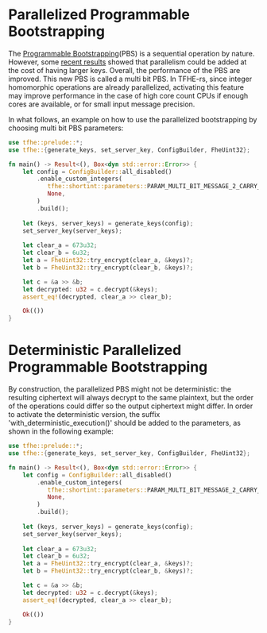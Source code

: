 # Parallelized Programmable Bootstrapping

The [Programmable Bootstrapping](../getting_started/security_and_cryptography.md)(PBS) is a sequential operation by nature. However, some [recent results](https://marcjoye.github.io/papers/JP22ternary.pdf) showed that parallelism could be added at the cost of having larger keys. Overall, the performance of the PBS are improved. This new PBS is called a multi bit PBS.
In TFHE-rs, since integer homomorphic operations are already parallelized, activating this feature may improve performance in the case of high core count CPUs if enough cores are available, or for small input message precision.

In what follows, an example on how to use the parallelized bootstrapping by choosing multi bit PBS parameters:

```rust
use tfhe::prelude::*;
use tfhe::{generate_keys, set_server_key, ConfigBuilder, FheUint32};

fn main() -> Result<(), Box<dyn std::error::Error>> {
    let config = ConfigBuilder::all_disabled()
        .enable_custom_integers(
           tfhe::shortint::parameters::PARAM_MULTI_BIT_MESSAGE_2_CARRY_2_GROUP_3_KS_PBS,
           None,
        )
        .build();
        
    let (keys, server_keys) = generate_keys(config);
    set_server_key(server_keys);
    
    let clear_a = 673u32;
    let clear_b = 6u32;
    let a = FheUint32::try_encrypt(clear_a, &keys)?;
    let b = FheUint32::try_encrypt(clear_b, &keys)?;

    let c = &a >> &b;
    let decrypted: u32 = c.decrypt(&keys);
    assert_eq!(decrypted, clear_a >> clear_b);

    Ok(())
}
```

# Deterministic Parallelized Programmable Bootstrapping 
By construction, the parallelized PBS might not be deterministic: the resulting ciphertext will always decrypt to the same plaintext, but the order of the operations could differ so the output ciphertext might differ. In order to activate the deterministic version, the suffix 'with_deterministic_execution()' should be added to the parameters, as shown in the following example:

```rust
use tfhe::prelude::*;
use tfhe::{generate_keys, set_server_key, ConfigBuilder, FheUint32};

fn main() -> Result<(), Box<dyn std::error::Error>> {
    let config = ConfigBuilder::all_disabled()
        .enable_custom_integers(
           tfhe::shortint::parameters::PARAM_MULTI_BIT_MESSAGE_2_CARRY_2_GROUP_3_KS_PBS.with_deterministic_execution(),
           None,
        )
        .build();
        
    let (keys, server_keys) = generate_keys(config);
    set_server_key(server_keys);
    
    let clear_a = 673u32;
    let clear_b = 6u32;
    let a = FheUint32::try_encrypt(clear_a, &keys)?;
    let b = FheUint32::try_encrypt(clear_b, &keys)?;

    let c = &a >> &b;
    let decrypted: u32 = c.decrypt(&keys);
    assert_eq!(decrypted, clear_a >> clear_b);

    Ok(())
}
```



